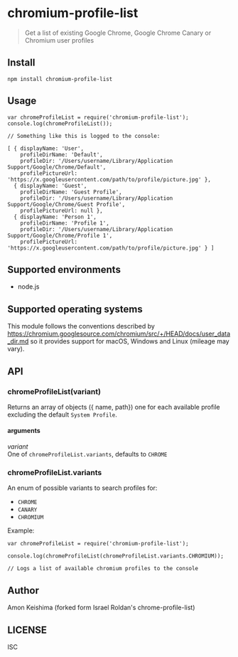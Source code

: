 # chromium-profile-list
> Get a list of existing Google Chrome, Google Chrome Canary or Chromium user profiles

## Install
```
npm install chromium-profile-list
```

## Usage
```
var chromeProfileList = require('chromium-profile-list');
console.log(chromeProfileList());

// Something like this is logged to the console:

[ { displayName: 'User',
    profileDirName: 'Default',
    profileDir: '/Users/username/Library/Application Support/Google/Chrome/Default',
    profilePictureUrl: 'https://x.googleusercontent.com/path/to/profile/picture.jpg' },
  { displayName: 'Guest',
    profileDirName: 'Guest Profile',
    profileDir: '/Users/username/Library/Application Support/Google/Chrome/Guest Profile',
    profilePictureUrl: null },
  { displayName: 'Person 1',
    profileDirName: 'Profile 1',
    profileDir: '/Users/username/Library/Application Support/Google/Chrome/Profile 1',
    profilePictureUrl: 'https://x.googleusercontent.com/path/to/profile/picture.jpg' } ]
```

## Supported environments

- node.js

## Supported operating systems

This module follows the conventions described by https://chromium.googlesource.com/chromium/src/+/HEAD/docs/user_data_dir.md
so it provides support for macOS, Windows and Linux (mileage may vary).

## API

### chromeProfileList(variant)

Returns an array of objects ({ name, path}) one for each available profile excluding the default `System Profile`.

#### arguments

*variant*   
One of `chromeProfileList.variants`, defaults to `CHROME`

### chromeProfileList.variants

An enum of possible variants to search profiles for:

- `CHROME`
- `CANARY`
- `CHROMIUM`

Example:

```
var chromeProfileList = require('chromium-profile-list');

console.log(chromeProfileList(chromeProfileList.variants.CHROMIUM));

// Logs a list of available chromium profiles to the console
```

## Author
Amon Keishima
(forked form Israel Roldan's chrome-profile-list)

## LICENSE

ISC